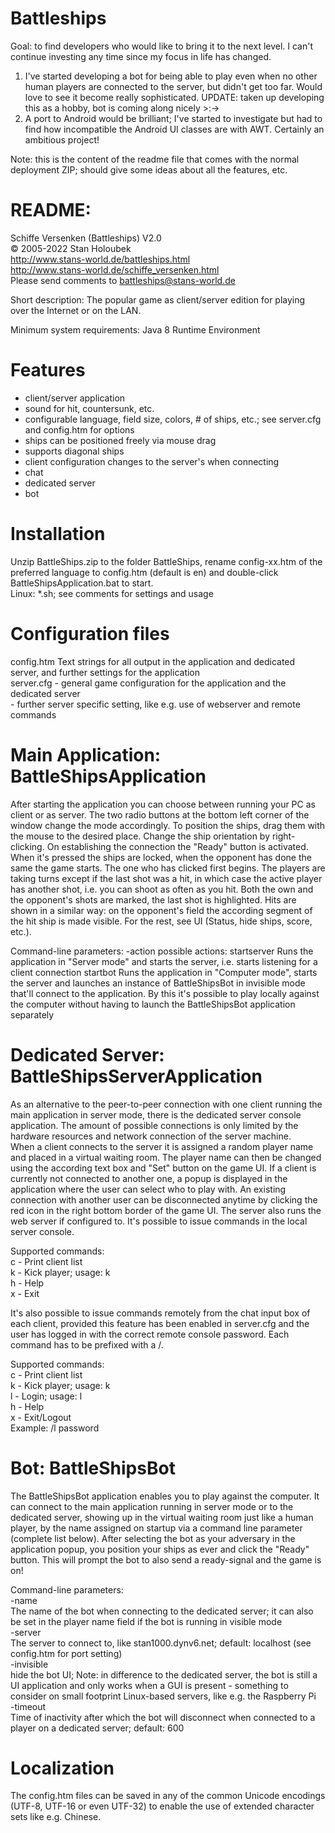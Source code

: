 Battleships
===========

Goal: to find developers who would like to bring it to the next level. I can't continue investing any time since my focus in life has changed.

1. I've started developing a bot for being able to play even when no other human players are connected to the server, but didn't get too far. Would love to see it become really sophisticated.
UPDATE: taken up developing this as a hobby, bot is coming along nicely >:->
3. A port to Android would be brilliant; I've started to investigate but had to find how incompatible the Android UI classes are with AWT. Certainly an ambitious project!

Note: this is the content of the readme file that comes with the normal deployment ZIP; should give some ideas about all the features, etc.

README:
===========

Schiffe Versenken (Battleships) V2.0  
© 2005-2022 Stan Holoubek  
http://www.stans-world.de/battleships.html  
http://www.stans-world.de/schiffe_versenken.html  
Please send comments to battleships@stans-world.de  

Short description:
The popular game as client/server edition for playing over the Internet or on the LAN.

Minimum system requirements:
Java 8 Runtime Environment

Features
====================
- client/server application
- sound for hit, countersunk, etc. 
- configurable language, field size, colors, # of ships, etc.; see server.cfg and config.htm for options
- ships can be positioned freely via mouse drag 
- supports diagonal ships 
- client configuration changes to the server's when connecting 
- chat 
- dedicated server
- bot

Installation
====================
Unzip BattleShips.zip to the folder BattleShips, rename config-xx.htm of the preferred language to config.htm (default is en) and double-click BattleShipsApplication.bat to start.  
Linux: *.sh; see comments for settings and usage

Configuration files
====================
config.htm		Text strings for all output in the application and dedicated server, and further settings for the application  
server.cfg		- general game configuration for the application and the dedicated server  
				- further server specific setting, like e.g. use of webserver and remote commands  

Main Application: BattleShipsApplication
========================================
After starting the application you can choose between running your PC as client or as server. The two radio buttons at the bottom left corner of the window change the mode accordingly. To position the ships, drag them with the mouse to the desired place. Change the ship orientation by right-clicking. On establishing the connection the "Ready" button is activated. When it's pressed the ships are locked, when the opponent has done the same the game starts. The one who has clicked first begins. The players are taking turns except if the last shot was a hit, in which case the active player has another shot, i.e. you can shoot as often as you hit. Both the own and the opponent's shots are marked, the last shot is highlighted. Hits are shown in a similar way: on the opponent's field the according segment of the hit ship is made visible. For the rest, see UI (Status, hide ships, score, etc.).

Command-line parameters:
-action <name>
	possible actions:
	startserver
		Runs the application in "Server mode" and starts the server, i.e. starts listening for a client connection
	startbot
		Runs the application in "Computer mode", starts the server and launches an instance of BattleShipsBot in invisible mode that'll connect to the application. By this it's possible to play locally against the computer without having to launch the BattleShipsBot application separately

Dedicated Server: BattleShipsServerApplication
===============================================
As an alternative to the peer-to-peer connection with one client running the main application in server mode, there is the dedicated server console application. The amount of possible connections is only limited by the hardware resources and network connection of the server machine.  
When a client connects to the server it is assigned a random player name and placed in a virtual waiting room. The player name can then be changed using the according text box and "Set" button on the game UI. If a client is currently not connected to another one, a popup is displayed in the application where the user can select who to play with. An existing connection with another user can be disconnected anytime by clicking the red icon in the right bottom border of the game UI.
The server also runs the web server if configured to. It's possible to issue commands in the local server console.

Supported commands:  
c - Print client list  
k - Kick player; usage: k <player name>  
h - Help  
x - Exit  

It's also possible to issue commands remotely from the chat input box of each client, provided this feature has been enabled in server.cfg and the user has logged in with the correct remote console password. Each command has to be prefixed with a /.
 
Supported commands:  
c - Print client list  
k - Kick player; usage: k <player name>  
l - Login; usage: l <Rcon Password>  
h - Help  
x - Exit/Logout  
Example: /l password

Bot: BattleShipsBot
====================
The BattleShipsBot application enables you to play against the computer. It can connect to the main application running in server mode or to the dedicated server, showing up in the virtual waiting room just like a human player, by the name assigned on startup via a command line parameter (complete list below). After selecting the bot as your adversary in the application popup, you position your ships as ever and click the "Ready" button. This will prompt the bot to also send a ready-signal and the game is on!

Command-line parameters:  
-name <botname>  
	The name of the bot when connecting to the dedicated server; it can also be set in the player name field if the bot is running in visible mode  
-server <hostname>  
	The server to connect to, like stan1000.dynv6.net; default: localhost (see config.htm for port setting)  
-invisible  
	hide the bot UI; Note: in difference to the dedicated server, the bot is still a UI application and only works when a GUI is present - something to consider on small footprint Linux-based servers, like e.g. the Raspberry Pi  
-timeout <seconds>  
	Time of inactivity after which the bot will disconnect when connected to a player on a dedicated server; default: 600  

Localization
====================
The config.htm files can be saved in any of the common Unicode encodings (UTF-8, UTF-16 or even UTF-32) to enable the use of extended character sets like e.g. Chinese.
